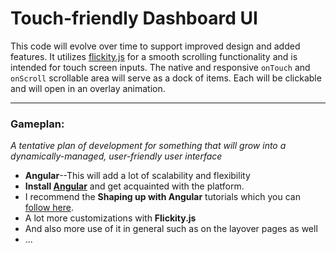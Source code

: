 Touch-friendly Dashboard UI
===========================

This code will evolve over time to support improved design and added features. It utilizes [flickity.js](https://github.com/metafizzy/flickity) for a smooth scrolling functionality and is intended for touch screen inputs. The native and responsive ``` onTouch ``` and ``` onScroll ``` scrollable area will serve as a dock of items. Each will be clickable and will open in an overlay animation. 

---

### Gameplan:

_A tentative plan of development for something that will grow into a dynamically-managed, user-friendly user interface_

- **Angular**--This will add a lot of scalability and flexibility
 - **Install [Angular](https://angularjs.org)** and get acquainted with the platform.
 - I recommend the **Shaping up with Angular** tutorials which you can [follow here](http://campus.codeschool.com/courses/shaping-up-with-angular-js).
- A lot more customizations with **Flickity.js**
 - And also more use of it in general such as on the layover pages as well
- ...